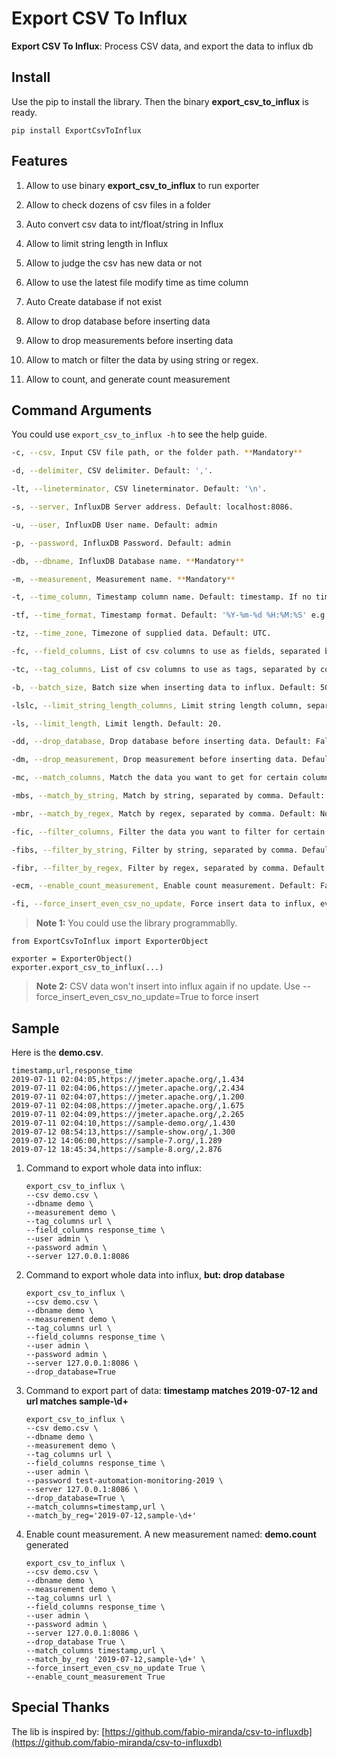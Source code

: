 Export CSV To Influx
====================

**Export CSV To Influx**: Process CSV data, and export the data to influx db

## Install

Use the pip to install the library. Then the binary **export_csv_to_influx** is ready.

```
pip install ExportCsvToInflux
```

## Features

1. Allow to use binary **export_csv_to_influx** to run exporter

2. Allow to check dozens of csv files in a folder

3. Auto convert csv data to int/float/string in Influx

4. Allow to limit string length in Influx

5. Allow to judge the csv has new data or not

6. Allow to use the latest file modify time as time column

7. Auto Create database if not exist

8. Allow to drop database before inserting data

9. Allow to drop measurements before inserting data

10. Allow to match or filter the data by using string or regex.

11. Allow to count, and generate count measurement

## Command Arguments

You could use `export_csv_to_influx -h` to see the help guide.

```bash
-c, --csv, Input CSV file path, or the folder path. **Mandatory**

-d, --delimiter, CSV delimiter. Default: ','. 

-lt, --lineterminator, CSV lineterminator. Default: '\n'. 

-s, --server, InfluxDB Server address. Default: localhost:8086.

-u, --user, InfluxDB User name. Default: admin

-p, --password, InfluxDB Password. Default: admin

-db, --dbname, InfluxDB Database name. **Mandatory**

-m, --measurement, Measurement name. **Mandatory**

-t, --time_column, Timestamp column name. Default: timestamp. If no timestamp column, the timestamp is set to the last file modify time for whole csv rows.

-tf, --time_format, Timestamp format. Default: '%Y-%m-%d %H:%M:%S' e.g.: 1970-01-01 00:00:00.

-tz, --time_zone, Timezone of supplied data. Default: UTC.

-fc, --field_columns, List of csv columns to use as fields, separated by comma. **Mandatory**

-tc, --tag_columns, List of csv columns to use as tags, separated by comma. **Mandatory**

-b, --batch_size, Batch size when inserting data to influx. Default: 500.

-lslc, --limit_string_length_columns, Limit string length column, separated by comma. Default: None.

-ls, --limit_length, Limit length. Default: 20.

-dd, --drop_database, Drop database before inserting data. Default: False.

-dm, --drop_measurement, Drop measurement before inserting data. Default: False.

-mc, --match_columns, Match the data you want to get for certain columns, separated by comma. Default: None.

-mbs, --match_by_string, Match by string, separated by comma. Default: None.

-mbr, --match_by_regex, Match by regex, separated by comma. Default: None.

-fic, --filter_columns, Filter the data you want to filter for certain columns, separated by comma. Default: None.

-fibs, --filter_by_string, Filter by string, separated by comma. Default: None.

-fibr, --filter_by_regex, Filter by regex, separated by comma. Default: None.

-ecm, --enable_count_measurement, Enable count measurement. Default: False.

-fi, --force_insert_even_csv_no_update, Force insert data to influx, even csv no update. Default: False.
```

> **Note 1:** You could use the library programmablly.

  ```
  from ExportCsvToInflux import ExporterObject
  
  exporter = ExporterObject()
  exporter.export_csv_to_influx(...)
  ```

> **Note 2:** CSV data won't insert into influx again if no update. Use --force_insert_even_csv_no_update=True to force insert

## Sample

Here is the **demo.csv**.

``` 
timestamp,url,response_time
2019-07-11 02:04:05,https://jmeter.apache.org/,1.434
2019-07-11 02:04:06,https://jmeter.apache.org/,2.434
2019-07-11 02:04:07,https://jmeter.apache.org/,1.200
2019-07-11 02:04:08,https://jmeter.apache.org/,1.675
2019-07-11 02:04:09,https://jmeter.apache.org/,2.265
2019-07-11 02:04:10,https://sample-demo.org/,1.430
2019-07-12 08:54:13,https://sample-show.org/,1.300
2019-07-12 14:06:00,https://sample-7.org/,1.289
2019-07-12 18:45:34,https://sample-8.org/,2.876
```

1. Command to export whole data into influx:

    ``` 
    export_csv_to_influx \
    --csv demo.csv \
    --dbname demo \
    --measurement demo \
    --tag_columns url \
    --field_columns response_time \
    --user admin \
    --password admin \
    --server 127.0.0.1:8086
    ```

2. Command to export whole data into influx, **but: drop database**

    ```
    export_csv_to_influx \
    --csv demo.csv \
    --dbname demo \
    --measurement demo \
    --tag_columns url \
    --field_columns response_time \
    --user admin \
    --password admin \
    --server 127.0.0.1:8086 \
    --drop_database=True
    ```

3. Command to export part of data: **timestamp matches 2019-07-12 and url matches sample-\d+**

    ``` 
    export_csv_to_influx \
    --csv demo.csv \
    --dbname demo \
    --measurement demo \
    --tag_columns url \
    --field_columns response_time \
    --user admin \
    --password test-automation-monitoring-2019 \
    --server 127.0.0.1:8086 \
    --drop_database=True \
    --match_columns=timestamp,url \
    --match_by_reg='2019-07-12,sample-\d+'
    ```

4. Enable count measurement. A new measurement named: **demo.count** generated

    ```
    export_csv_to_influx \
    --csv demo.csv \
    --dbname demo \
    --measurement demo \
    --tag_columns url \
    --field_columns response_time \
    --user admin \
    --password admin \
    --server 127.0.0.1:8086 \
    --drop_database True \
    --match_columns timestamp,url \
    --match_by_reg '2019-07-12,sample-\d+' \
    --force_insert_even_csv_no_update True \
    --enable_count_measurement True 
    ```

## Special Thanks

The lib is inspired by: [https://github.com/fabio-miranda/csv-to-influxdb](https://github.com/fabio-miranda/csv-to-influxdb)
